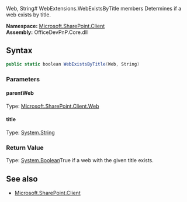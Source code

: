 Web, String# WebExtensions.WebExistsByTitle members
Determines if a web exists by title.  

**Namespace:** [Microsoft.SharePoint.Client](Microsoft.SharePoint.Client.md)  
**Assembly:** OfficeDevPnP.Core.dll  
## Syntax
```C#
public static boolean WebExistsByTitle(Web, String)
```
### Parameters
#### parentWeb
Type: [Microsoft.SharePoint.Client.Web](Microsoft.SharePoint.Client.Web.md) 
#### 
#### title
Type: [System.String](System.String.md) 
#### 
### Return Value
Type: [System.Boolean](System.Boolean.md)True if a web with the given title exists.
## See also
- [Microsoft.SharePoint.Client](Microsoft.SharePoint.Client.md)

